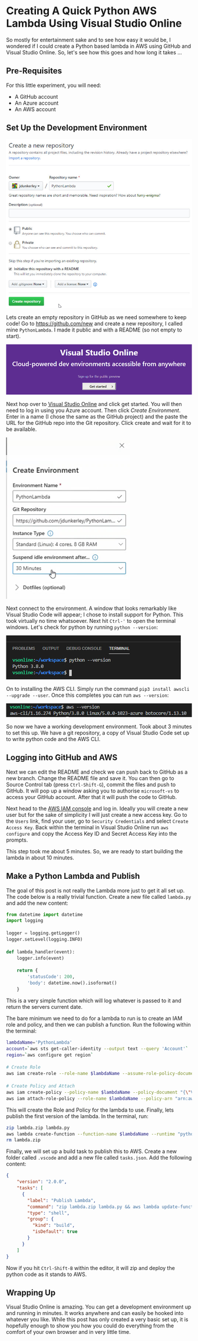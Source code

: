 # Creating A Quick Python AWS Lambda Using Visual Studio Online

So mostly for entertainment sake and to see how easy it would be, I wondered if I could create a Python based lambda in AWS using GitHub and Visual Studio Online. So, let's see how this goes and how long it takes ...

## Pre-Requisites

For this little experiment, you will need:
 
- A GitHub account
- An Azure account
- An AWS account

## Set Up the Development Environment

![New Repository](assets/vsonline/newrepository.jpg)

Lets create an empty repository in GitHub as we need somewhere to keep code! Go to https://github.com/new and create a new repository, I called mine `PythonLambda`. I made it public and with a README (so not empty to start).

![Visual Studio Online](assets/vsonline/vsonlinegetstarted.jpg)

Next hop over to [Visual Studio Online](https://visualstudio.microsoft.com/services/visual-studio-online/) and click get started. You will then need to log in using you Azure account. Then click *Create Environment*. Enter in a name (I chose the same as the GitHub project) and the paste the URL for the GitHub repo into the Git repository. Click create and wait for it to be available. 

![Create Environment](assets/vsonline/createenvironment.jpg)

Next connect to the environment. A window that looks remarkably like Visual Studio Code will appear; I chose to install support for Python. This took virtually no time whatsoever. Next hit `Ctrl-'` to open the terminal windows. Let's check for python by running `python --version`:

![Python Version](assets/vsonline/pythonversion.jpg)

On to installing the AWS CLI. Simply run the command `pip3 install awscli --upgrade --user`. Once this completes you can run `aws --version`:

![AWS Version](assets/vsonline/awsversion.jpg)

So now we have a working development environment. Took about 3 minutes to set this up. We have a git repository, a copy of Visual Studio Code set up to write python code and the AWS CLI.

## Logging into GitHub and AWS

Next we can edit the README and check we can push back to GitHub as a new branch. Change the README file and save it. You can then go to Source Control tab (press `Ctrl-Shift-G`), commit the files and push to GitHub. It will pop up a window asking you to authorise `microsoft-vs` to access your GitHub account. After that it will push the code to GitHub.

Next head to the [AWS IAM console](https://console.aws.amazon.com/iam/home#/home) and log in. Ideally you will create a new user but for the sake of simplicity I will just create a new access key. Go to the `Users` link, find your user, go to `Security Credentials` and select `Create Access Key`. Back within the terminal in Visual Studio Online run `aws configure` and copy the Access Key ID and Secret Access Key into the prompts. 

This step took me about 5 minutes. So, we are ready to start building the lambda in about 10 minutes.

## Make a Python Lambda and Publish

The goal of this post is not really the Lambda more just to get it all set up. The code below is a really trivial function. Create a new file called `lambda.py` and add the new content:

```python
from datetime import datetime
import logging

logger = logging.getLogger()
logger.setLevel(logging.INFO)

def lambda_handler(event):
    logger.info(event)

    return {
        'statusCode': 200,
        'body': datetime.now().isoformat()
    }
```

This is a very simple function which will log whatever is passed to it and return the servers current date. 

The bare minimum we need to do for a lambda to run is to create an IAM role and policy, and then we can publish a function. Run the following within the terminal:

```bash
lambdaName='PythonLambda'
account=`aws sts get-caller-identity --output text --query 'Account'`
region=`aws configure get region`

# Create Role
aws iam create-role --role-name $lambdaName --assume-role-policy-document "{\"Version\":\"2012-10-17\",\"Statement\":[{\"Effect\":\"Allow\",\"Principal\":{\"Service\":\"lambda.amazonaws.com\"},\"Action\":\"sts:AssumeRole\"}]}" 

# Create Policy and Attach
aws iam create-policy --policy-name $lambdaName --policy-document "{\"Version\": \"2012-10-17\",\"Statement\": [{\"Effect\": \"Allow\",\"Action\": \"logs:CreateLogGroup\",\"Resource\": \"arn:aws:logs:$region:$account:*\"},{\"Effect\": \"Allow\",\"Action\": [\"logs:CreateLogStream\",\"logs:PutLogEvents\"],\"Resource\": [\"arn:aws:logs:$region:$account:log-group:/aws/lambda/$function:*\"]}]}"
aws iam attach-role-policy --role-name $lambdaName --policy-arn "arn:aws:iam::$account:policy/$lambdaName"
```

This will create the Role and Policy for the lambda to use. Finally, lets publish the first version of the lambda. In the terminal, run:

```bash
zip lambda.zip lambda.py
aws lambda create-function --function-name $lambdaName --runtime "python3.7" --handler "lambda_handler" --zip-file fileb://lambda.zip --role "arn:aws:iam::$account:role/$lambdaName"
rm lambda.zip
```

Finally, we will set up a build task to publish this to AWS. Create a new folder called `.vscode` and add a new file called `tasks.json`. Add the following content:

```json
{
    "version": "2.0.0",
    "tasks": [
      {
        "label": "Publish Lambda",
        "command": "zip lambda.zip lambda.py && aws lambda update-function-code --function-name PythonLambda --zip-file fileb://lambda.zip && rm lambda.zip",
        "type": "shell",
        "group": {
          "kind": "build",
          "isDefault": true
        }
      }
    ]
}
```

Now if you hit `Ctrl-Shift-B` within the editor, it will zip and deploy the python code as it stands to AWS. 

## Wrapping Up

Visual Studio Online is amazing. You can get a development environment up and running in minutes. It works anywhere and can easily be hooked into whatever you like. While this post has only created a very basic set up, it is hopefully enough to show you how you could do everything from the comfort of your own browser and in very little time.